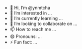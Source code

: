 - 👋 Hi, I’m @ynmtcha
- 👀 I’m interested in ...
- 🌱 I’m currently learning ...
- 💞️ I’m looking to collaborate on ...
- 📫 How to reach me ...
- 😄 Pronouns: ...
- ⚡ Fun fact: ...

<!---
ynmtcha/ynmtcha is a ✨ special ✨ repository because its `README.md` (this file) appears on your GitHub profile.
You can click the Preview link to take a look at your changes.
--->
